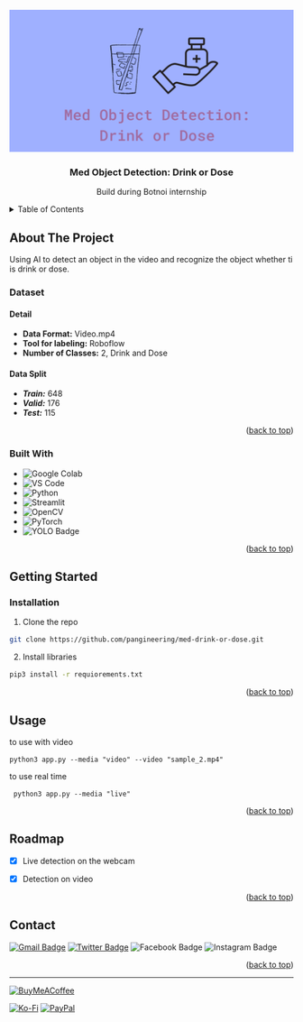<!-- PROJECT LOGO -->
<br />
<div align="center">
    <img src="images/logo.png" alt="Logo">

<h3 align="center">Med Object Detection: Drink or Dose</h3>

  <p align="center">
    Build during Botnoi internship
</p>
</div>

<!-- TABLE OF CONTENTS -->
<details>
  <summary>Table of Contents</summary>
  <ol>
    <li>
      <a href="#about-the-project">About The Project</a>
      <ul>
        <li><a href="#built-with">Built With</a></li>
      </ul>
    </li>
    <li>
      <a href="#getting-started">Getting Started</a>
      <ul>
        <li><a href="#installation">Installation</a></li>
      </ul>
    </li>
    <li><a href="#usage">Usage</a></li>
    <li><a href="#roadmap">Roadmap</a></li>
    <li><a href="#contact">Contact</a></li>

  </ol>
</details>


<!-- ABOUT THE PROJECT -->
## About The Project


Using AI to detect an object in the video and recognize the object whether ti is drink or dose.

### Dataset
#### Detail
- **Data Format:** Video.mp4
- **Tool for labeling:** Roboflow
- **Number of Classes:** 2, Drink and Dose
#### Data Split
- ***Train:*** 648
- ***Valid:*** 176
- ***Test:*** 115


<p align="right">(<a href="#readme-top">back to top</a>)</p>



### Built With

* ![Google Colab](https://img.shields.io/badge/Colab-F9AB00?style=for-the-badge&logo=googlecolab&color=525252)
* ![VS Code](https://img.shields.io/badge/Visual_Studio_Code-0078D4?style=for-the-badge&logo=visual%20studio%20code&logoColor=white)  
* ![Python](https://img.shields.io/badge/python-3670A0?style=for-the-badge&logo=python&logoColor=ffdd54)
* ![Streamlit](https://img.shields.io/badge/Streamlit-FF4B4B?style=for-the-badge&logo=Streamlit&logoColor=white)  
* ![OpenCV](https://img.shields.io/badge/opencv-%23white.svg?style=for-the-badge&logo=opencv&logoColor=white)  
* ![PyTorch](https://img.shields.io/badge/PyTorch-%23EE4C2C.svg?style=for-the-badge&logo=PyTorch&logoColor=white)
* ![YOLO Badge](https://img.shields.io/badge/YOLO-0FF?logo=yolo&logoColor=000&style=for-the-badge)


<p align="right">(<a href="#readme-top">back to top</a>)</p>

<!-- GETTING STARTED -->
## Getting Started

### Installation
1. Clone the repo
```sh
git clone https://github.com/pangineering/med-drink-or-dose.git
```
2. Install libraries
```sh
pip3 install -r requiorements.txt
```

<p align="right">(<a href="#readme-top">back to top</a>)</p>


<!-- USAGE EXAMPLES -->
## Usage

to use with video
```shell
python3 app.py --media "video" --video "sample_2.mp4"
```
to use real time
```shell
 python3 app.py --media "live"
```

<p align="right">(<a href="#readme-top">back to top</a>)</p>



<!-- ROADMAP -->
## Roadmap

- [X] Live detection on the webcam
- [X] Detection on video



<p align="right">(<a href="#readme-top">back to top</a>)</p>



<!-- CONTACT -->
## Contact

[![Gmail Badge](https://img.shields.io/badge/Gmail-EA4335?logo=gmail&logoColor=fff&style=plastic)](pangineering@gmail.com)
[![Twitter Badge](https://img.shields.io/badge/Twitter-1DA1F2?logo=twitter&logoColor=fff&style=plastic)](https://twitter.com/pangineering)
![Facebook Badge](https://img.shields.io/badge/Facebook-1877F2?logo=facebook&logoColor=fff&style=plastic)
![Instagram Badge](https://img.shields.io/badge/Instagram-E4405F?logo=instagram&logoColor=fff&style=plastic)

<p align="right">(<a href="#readme-top">back to top</a>)</p>


---
 [![BuyMeACoffee](https://img.shields.io/badge/Buy%20Me%20a%20Coffee-ffdd00?style=for-the-badge&logo=buy-me-a-coffee&logoColor=black)](https://buymeacoffee.com/pangineering)  

 [![Ko-Fi](https://img.shields.io/badge/Ko--fi-F16061?style=for-the-badge&logo=ko-fi&logoColor=white)](https://ko-fi.com/pangineering)
    <!-- Proudly created with GPRM ( https://gprm.itsvg.in ) -->
  [![PayPal](https://img.shields.io/badge/PayPal-00457C?style=for-the-badge&logo=paypal&logoColor=white)](PayPal.Me/pangineering6415)
